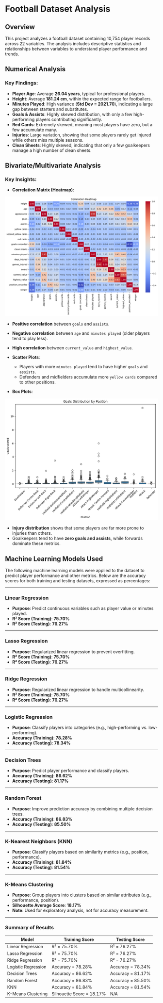 # Football Dataset Analysis

## Overview

This project analyzes a football dataset containing 10,754 player records across 22 variables. The analysis includes descriptive statistics and relationships between variables to understand player performance and trends.

## Numerical Analysis

### **Key Findings:**

- **Player Age**: Average **26.04 years**, typical for professional players.
- **Height**: Average **181.24 cm**, within the expected range for footballers.
- **Minutes Played**: High variance (**Std Dev = 2021.70**), indicating a large gap between starters and substitutes.
- **Goals & Assists**: Highly skewed distribution, with only a few high-performing players contributing significantly.
- **Red Cards**: Extremely skewed, meaning most players have zero, but a few accumulate many.
- **Injuries**: Large variation, showing that some players rarely get injured while others miss multiple seasons.
- **Clean Sheets**: Highly skewed, indicating that only a few goalkeepers manage a high number of clean sheets.

## Bivariate/Multivariate Analysis

### **Key Insights:**

- **Correlation Matrix (Heatmap)**:

![alt text](image.png)
  - **Positive correlation** between `goals` and `assists`.
  - **Negative correlation** between `age` and `minutes played` (older players tend to play less).
  - **High correlation** between `current_value` and `highest_value`.

- **Scatter Plots**:
  - Players with more `minutes played` tend to have higher `goals` and `assists`.
  - Defenders and midfielders accumulate more `yellow cards` compared to other positions.

- **Box Plots**:

![alt text](image-1.png)
  - **Injury distribution** shows that some players are far more prone to injuries than others.
  - Goalkeepers tend to have **zero goals and assists**, while forwards dominate these metrics.

## Machine Learning Models Used
The following machine learning models were applied to the dataset to predict player performance and other metrics. Below are the accuracy scores for both training and testing datasets, expressed as percentages:

---

### **Linear Regression**
- **Purpose**: Predict continuous variables such as player value or minutes played.
- **R² Score (Training)**: **75.70%**
- **R² Score (Testing)**: **76.27%**

---

### **Lasso Regression**
- **Purpose**: Regularized linear regression to prevent overfitting.
- **R² Score (Training)**: **75.70%**
- **R² Score (Testing)**: **76.27%**

---

### **Ridge Regression**
- **Purpose**: Regularized linear regression to handle multicollinearity.
- **R² Score (Training)**: **75.70%**
- **R² Score (Testing)**: **76.27%**

---

### **Logistic Regression**
- **Purpose**: Classify players into categories (e.g., high-performing vs. low-performing).
- **Accuracy (Training)**: **78.28%**
- **Accuracy (Testing)**: **78.34%**

---

### **Decision Trees**
- **Purpose**: Predict player performance and classify players.
- **Accuracy (Training)**: **86.62%**
- **Accuracy (Testing)**: **81.17%**

---

### **Random Forest**
- **Purpose**: Improve prediction accuracy by combining multiple decision trees.
- **Accuracy (Training)**: **86.83%**
- **Accuracy (Testing)**: **85.50%**

---

### **K-Nearest Neighbors (KNN)**
- **Purpose**: Classify players based on similarity metrics (e.g., position, performance).
- **Accuracy (Training)**: **81.84%**
- **Accuracy (Testing)**: **81.54%**

---

### **K-Means Clustering**
- **Purpose**: Group players into clusters based on similar attributes (e.g., performance, position).
- **Silhouette Average Score**: **18.17%**
- **Note**: Used for exploratory analysis, not for accuracy measurement.

---

### Summary of Results
| Model               | Training Score | Testing Score |
|---------------------|----------------|---------------|
| Linear Regression   | R² = 75.70%    | R² = 76.27%   |
| Lasso Regression    | R² = 75.70%    | R² = 76.27%   |
| Ridge Regression    | R² = 75.70%    | R² = 76.27%   |
| Logistic Regression | Accuracy = 78.28% | Accuracy = 78.34% |
| Decision Trees      | Accuracy = 86.62% | Accuracy = 81.17% |
| Random Forest       | Accuracy = 86.83% | Accuracy = 85.50% |
| KNN                 | Accuracy = 81.84% | Accuracy = 81.54% |
| K-Means Clustering  | Silhouette Score = 18.17% | N/A |
